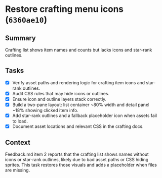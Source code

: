 # Restore crafting menu icons (`6360ae10`)

## Summary
Crafting list shows item names and counts but lacks icons and star-rank outlines.

## Tasks
- [x] Verify asset paths and rendering logic for crafting item icons and star-rank outlines.
- [x] Audit CSS rules that may hide icons or outlines.
- [x] Ensure icon and outline layers stack correctly.
- [x] Build a two-pane layout: list container ~80% width and detail panel ~18% showing clicked item info.
- [x] Add star-rank outlines and a fallback placeholder icon when assets fail to load.
- [x] Document asset locations and relevant CSS in the crafting docs.

## Context
Feedback.md item 2 reports that the crafting list shows names without icons or star-rank outlines, likely due to bad asset paths or CSS hiding sprites. This task restores those visuals and adds a placeholder when files are missing.
